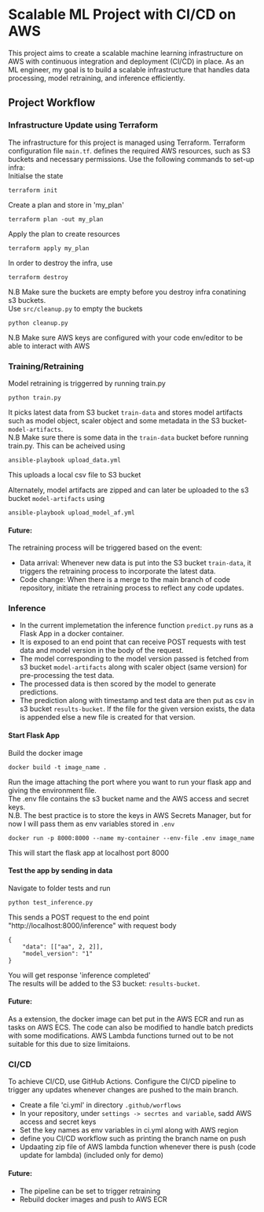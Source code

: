 # Scalable ML Project with CI/CD on AWS

This project aims to create a scalable machine learning infrastructure on AWS with continuous integration and deployment (CI/CD) in place. As an ML engineer, my goal is to build a scalable infrastructure that handles data processing, model retraining, and inference efficiently.

## Project Workflow
### Infrastructure Update using Terraform 
The infrastructure for this project is managed using Terraform. Terraform configuration file ``main.tf``. defines the required AWS resources, such as S3 buckets and necessary permissions. Use the following commands to set-up infra:<br>
Initialse the state<br>
```
terraform init
```
Create a plan and store in 'my_plan'
```
terraform plan -out my_plan
```
Apply the plan to create resources<br>
```
terraform apply my_plan
```

In order to destroy the infra, use <br>
```
terraform destroy
```
N.B Make sure the buckets are empty before you destroy infra conatining s3 buckets.<br>
Use `src/cleanup.py` to empty the buckets<br>
```
python cleanup.py
```
N.B Make sure AWS keys are configured with your code env/editor to be able to interact with AWS<br>

### Training/Retraining
Model retraining is triggerred by running train.py<br>
```
python train.py
```
It picks latest data from S3 bucket ``train-data`` and stores model artifacts such as model object, scaler object
and some metadata in the S3 bucket-``model-artifacts``. <br>
N.B Make sure there is some data in the ``train-data`` bucket before running train.py. This can be acheived using<br>
```
ansible-playbook upload_data.yml
```
This uploads a local csv file to S3 bucket

Alternately, model artifacts are zipped and can later be uploaded to the s3 bucket ``model-artifacts`` using <br>
```
ansible-playbook upload_model_af.yml
```

#### Future:
The retraining process will be triggered based on the event:<br>
- Data arrival: Whenever new data is put into the S3 bucket ``train-data``, it triggers the retraining process to incorporate the latest data.<br>
- Code change: When there is a merge to the main branch of code repository, initiate the retraining process to reflect any code updates.<br>

### Inference
- In the current implemetation the inference function ``predict.py`` runs as a Flask App in a docker container.<br>
- It is exposed to an end point that can receive POST requests with test data and model version in the body of the request.<br>
- The model corresponding to the model version passed is fetched from s3 bucket ``model-artifacts`` along with scaler object (same version) for pre-processing the test data.<br>
- The processed data is then scored by the model to generate predictions.<br>
- The prediction along with timestamp and test data are then put as csv in s3 bucket ``results-bucket``. If the file for the given version exists, the data is appended else a new file is created for that version.<br>
  
#### Start Flask App 
Build the docker image<br>
```
docker build -t image_name . 
```
Run the image attaching the port where you want to run your flask app and giving the environment file.<br>
The .env file contains the s3 bucket name and the AWS access and secret keys.<br>
N.B. The best practice is to store the keys in AWS Secrets Manager, but for now I will pass them as env variables stored in ``.env``<br>
```
docker run -p 8000:8000 --name my-container --env-file .env image_name
```
This will start the flask app at localhost port 8000 <br>

#### Test the app by sending in data
Navigate to folder tests and run <br>
```
python test_inference.py
```
This sends a POST request to the end point "http://localhost:8000/inference" with request body
```
{
    "data": [["aa", 2, 2]],
    "model_version": "1"
}
```
You will get response 'inference completed'<br>
The results will be added to the S3 bucket: ``results-bucket``. 

#### Future:
As a extension, the docker image can bet put in the AWS ECR and run as tasks on AWS ECS. The code can also be modified to handle batch predicts with some modifications.
AWS Lambda functions turned out to be not suitable for this due to size limitaions.
### CI/CD
To achieve CI/CD, use GitHub Actions. Configure the CI/CD pipeline to trigger any updates whenever changes are pushed to the main branch.  <br>
- Create a file 'ci.yml' in directory 
```.github/worflows```<br>
- In your repository, under ```settings -> secrtes and variable```, sadd AWS access and secret keys<br>
- Set the key names as env variables in ci.yml along with AWS region<br>
- define you CI/CD workflow such as printing the branch name on push<br>
- Updaating zip file of AWS lambda function whenever there is push (code update for lambda) (included only for demo)

#### Future: 
- The pipeline can be set to trigger retraining<br>
- Rebuild docker images and push to AWS ECR  







